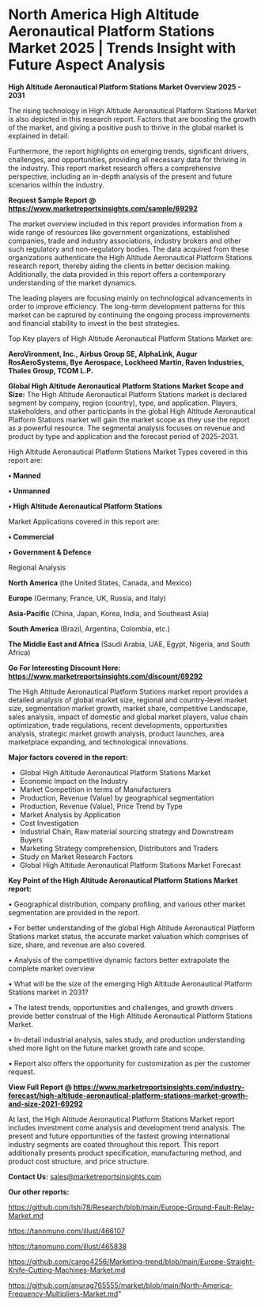 # North America High Altitude Aeronautical Platform Stations Market 2025 | Trends Insight with Future Aspect Analysis

<Strong> High Altitude Aeronautical Platform Stations Market Overview 2025 - 2031</strong>

The rising technology in High Altitude Aeronautical Platform Stations Market is also depicted in this research report. Factors that are boosting the growth of the market, and giving a positive push to thrive in the global market is explained in detail.

Furthermore, the report highlights on emerging trends, significant drivers, challenges, and opportunities, providing all necessary data for thriving in the industry. This report market research offers a comprehensive perspective, including an in-depth analysis of the present and future scenarios within the industry.

<strong>Request Sample Report @ <a href=https://www.marketreportsinsights.com/sample/69292>https://www.marketreportsinsights.com/sample/69292</a></strong>

The market overview included in this report provides information from a wide range of resources like government organizations, established companies, trade and industry associations, industry brokers and other such regulatory and non-regulatory bodies. The data acquired from these organizations authenticate the High Altitude Aeronautical Platform Stations research report, thereby aiding the clients in better decision making. Additionally, the data provided in this report offers a contemporary understanding of the market dynamics.

The leading players are focusing mainly on technological advancements in order to improve efficiency. The long-term development patterns for this market can be captured by continuing the ongoing process improvements and financial stability to invest in the best strategies.

Top Key players of High Altitude Aeronautical Platform Stations Market are:

<strong>AeroVironment, Inc., Airbus Group SE, AlphaLink, Augur RosAeroSystems, Bye Aerospace, Lockheed Martin, Raven Industries, Thales Group, TCOM L.P.</strong>

<strong><b>Global High Altitude Aeronautical Platform Stations Market Scope and Size:</b></strong>
The High Altitude Aeronautical Platform Stations market is declared segment by company, region (country), type, and application. Players, stakeholders, and other participants in the global High Altitude Aeronautical Platform Stations market will gain the market scope as they use the report as a powerful resource. The segmental analysis focuses on revenue and product by type and application and the forecast period of 2025-2031.

High Altitude Aeronautical Platform Stations Market Types covered in this report are:

<strong>• Manned  

• Unmanned

• High Altitude Aeronautical Platform Stations</strong>

Market Applications covered in this report are:

<strong>• Commercial

• Government & Defence</strong> 

Regional Analysis

<strong>North America</strong> (the United States, Canada, and Mexico)

<strong>Europe</strong> (Germany, France, UK, Russia, and Italy)

<strong>Asia-Pacific</strong> (China, Japan, Korea, India, and Southeast Asia)

<strong>South America</strong> (Brazil, Argentina, Colombia, etc.)

<strong>The Middle East and Africa</strong> (Saudi Arabia, UAE, Egypt, Nigeria, and South Africa)

<strong>Go For Interesting Discount Here: <a href=https://www.marketreportsinsights.com/discount/69292>https://www.marketreportsinsights.com/discount/69292</a></strong>

The High Altitude Aeronautical Platform Stations market report provides a detailed analysis of global market size, regional and country-level market size, segmentation market growth, market share, competitive Landscape, sales analysis, impact of domestic and global market players, value chain optimization, trade regulations, recent developments, opportunities analysis, strategic market growth analysis, product launches, area marketplace expanding, and technological innovations.

<strong><b>Major factors covered in the report:</b></strong>
<ul>
  <li>Global High Altitude Aeronautical Platform Stations Market </li>
  <li>Economic Impact on the Industry</li>
  <li>Market Competition in terms of Manufacturers</li>
  <li>Production, Revenue (Value) by geographical segmentation</li>
  <li>Production, Revenue (Value), Price Trend by Type</li>
  <li>Market Analysis by Application</li>
  <li>Cost Investigation</li>
  <li>Industrial Chain, Raw material sourcing strategy and Downstream Buyers</li>
  <li>Marketing Strategy comprehension, Distributors and Traders</li>
  <li>Study on Market Research Factors</li>
  <li>Global High Altitude Aeronautical Platform Stations Market Forecast</li>
</ul>

<strong><b>Key Point of the High Altitude Aeronautical Platform Stations Market report:</b></strong>

• Geographical distribution, company profiling, and various other market segmentation are provided in the report.

• For better understanding of the global High Altitude Aeronautical Platform Stations market status, the accurate market valuation which comprises of size, share, and revenue are also covered.

• Analysis of the competitive dynamic factors better extrapolate the complete market overview

• What will be the size of the emerging High Altitude Aeronautical Platform Stations market in 2031?

• The latest trends, opportunities and challenges, and growth drivers provide better construal of the High Altitude Aeronautical Platform Stations Market.

• In-detail industrial analysis, sales study, and production understanding shed more light on the future market growth rate and scope.

• Report also offers the opportunity for customization as per the customer request.

<strong><b>View Full Report @ <a href=https://www.marketreportsinsights.com/industry-forecast/high-altitude-aeronautical-platform-stations-market-growth-and-size-2021-69292>https://www.marketreportsinsights.com/industry-forecast/high-altitude-aeronautical-platform-stations-market-growth-and-size-2021-69292</a></b></strong>


At last, the High Altitude Aeronautical Platform Stations Market report includes investment come analysis and development trend analysis. The present and future opportunities of the fastest growing international industry segments are coated throughout this report. This report additionally presents product specification, manufacturing method, and product cost structure, and price structure.

<strong>Contact Us:</strong>
sales@marketreportsinsights.com

<strong>Our other reports:</strong>

<a href=https://github.com/Ishi78/Research/blob/main/Europe-Ground-Fault-Relay-Market.md>https://github.com/Ishi78/Research/blob/main/Europe-Ground-Fault-Relay-Market.md</a>

<a href=https://tanomuno.com/illust/466107>https://tanomuno.com/illust/466107</a>

<a href=https://tanomuno.com/illust/465838>https://tanomuno.com/illust/465838</a>

<a href=https://github.com/cargo4256/Marketing-trend/blob/main/Europe-Straight-Knife-Cutting-Machines-Market.md>https://github.com/cargo4256/Marketing-trend/blob/main/Europe-Straight-Knife-Cutting-Machines-Market.md</a>

<a href=https://github.com/anurag765555/market/blob/main/North-America-Frequency-Multipliers-Market.md>https://github.com/anurag765555/market/blob/main/North-America-Frequency-Multipliers-Market.md</a>"
